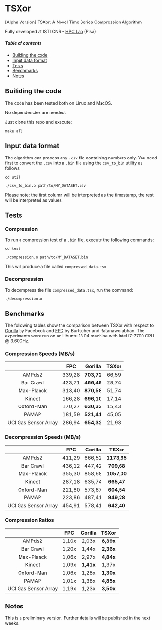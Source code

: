 # TSXor
[Alpha Version] TSXor: A Novel Time Series Compression Algorithm

Fully developed at ISTI CNR - [HPC Lab](http://hpc.isti.cnr.it) (Pisa)

##### Table of contents
* [Building the code](#building-the-code)
* [Input data format](#input-data-format)
* [Tests](#tests)
* [Benchmarks](#benchmarks)
* [Notes](#notes)

Builiding the code
-----------------
The code has been tested both on Linux and MacOS.

No dependencies are needed.

Just clone this repo and execute:

    make all


Input data format
-----------------
The algorithm can process any `.csv` file containing numbers only.
You need first to convert the `.csv` into a `.bin` file using the `csv_to_bin` utility as follows:

    cd util

    ./csv_to_bin.o path/to/MY_DATASET.csv

Please note: the first column will be interpreted as the timestamp, the rest will be interpreted as values.



Tests
-----------------
### Compression

To run a compression test of a `.bin` file, execute the following commands:

    cd test

    ./compression.o path/to/MY_DATASET.bin

This will produce a file called ``compressed_data.tsx``

### Decompression

To decompress the file ``compressed_data.tsx``, run the command:

    ./decompression.o

Benchmarks
-----------------
The following tables show the comparison between TSXor with respect to [Gorilla](https://www.vldb.org/pvldb/vol8/p1816-teller.pdf) by Facebook and [FPC](https://ieeexplore.ieee.org/document/4589203) by Burtscher and Ratanaworabhan. The experiments were run on an Ubuntu 18.04 machine with Intel i7-7700 CPU @ 3.60GHz.

### Compression Speeds (MB/s)

|                      |  FPC  | Gorilla | TSXor |
|:--------------------:|:-----:|:-------:|:------:|
|        AMPds2        | 339,28 | **703,72** | 66,59 |
|       Bar Crawl      | 423,71 | **466,49** | 28,74 |
|      Max-Planck      | 313,40 | **870,58** | 51,74 |
|        Kinect        | 166,28 | **696,10** | 17,14 |
|      Oxford-Man      | 170,27 | **630,33** | 15,43 |
|         PAMAP        | 181,59 | **521,41** | 45,05 |
| UCI Gas Sensor Array | 286,94 | **654,32** | 21,93 |

### Decompression Speeds (MB/s)

|                      |   FPC   | Gorilla |  TSXor |
|:--------------------:|:-------:|:-------:|:-------:|
|        AMPds2        | 411,29 | 666,52 | **1173,65** |
|       Bar Crawl      | 436,12 | 447,42 | **709,68**  |
|      Max-Planck      | 355,30 | 858,68 | **1057,00** |
|        Kinect        | 287,18 | 635,74 | **665,47**  |
|      Oxford-Man      | 221,80 | 573,67 | **604,54**  |
|         PAMAP        | 223,86 | 487,41 | **949,28**  |
| UCI Gas Sensor Array | 454,91 | 578,41 | **642,40**  |


### Compression Ratios

|                      |   FPC  | Gorilla | TSXor |
|:--------------------:|:------:|:-------:|:------:|
|        AMPds2        | 1,10x | 2,03x | **6,39x** |
|       Bar Crawl      | 1,20x | 1,44x | **2,36x** |
|      Max-Planck      | 1,06x | 2,97x | **4,84x** |
|        Kinect        | 1,09x | **1,41x** | 1,37x |
|      Oxford-Man      | 1,06x | 1,28x | **1,30x** |
|         PAMAP        | 1,01x | 1,38x | **4,85x** |
| UCI Gas Sensor Array | 1,19x | 1,23x | **3,50x** |


Notes
-----------------
This is a preliminary version. Further details will be published in the next weeks.
